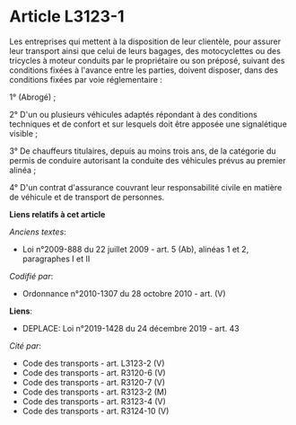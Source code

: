 # Article L3123-1

Les entreprises qui mettent à la disposition de leur clientèle, pour assurer leur transport ainsi que celui de leurs bagages,
des motocyclettes ou des tricycles à moteur conduits par le propriétaire ou son préposé, suivant des conditions fixées à
l'avance entre les parties, doivent disposer, dans des conditions fixées par voie réglementaire :

1° (Abrogé) ;

2° D'un ou plusieurs véhicules adaptés répondant à des conditions techniques et de confort et sur lesquels doit être apposée
une signalétique visible ;

3° De chauffeurs titulaires, depuis au moins trois ans, de la catégorie du permis de conduire autorisant la conduite des
véhicules prévus au premier alinéa ;

4° D'un contrat d'assurance couvrant leur responsabilité civile en matière de véhicule et de transport de personnes.

**Liens relatifs à cet article**

_Anciens textes_:

  - Loi n°2009-888 du 22 juillet 2009 - art. 5 (Ab), alinéas 1 et 2, paragraphes I et II

_Codifié par_:

  - Ordonnance n°2010-1307 du 28 octobre 2010 - art. (V)

**Liens**:

  - DEPLACE: Loi n°2019-1428 du 24 décembre 2019 - art. 43

_Cité par_:

  - Code des transports - art. L3123-2 (V)
  - Code des transports - art. R3120-6 (V)
  - Code des transports - art. R3120-7 (V)
  - Code des transports - art. R3123-2 (M)
  - Code des transports - art. R3123-4 (V)
  - Code des transports - art. R3124-10 (V)
